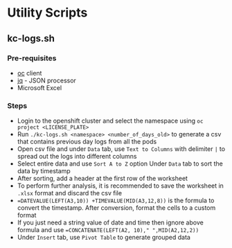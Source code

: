 # Utility Scripts

## kc-logs.sh

### Pre-requisites

- [oc](https://docs.openshift.com/container-platform/4.13/cli_reference/openshift_cli/getting-started-cli.html) client
- [jq](https://stedolan.github.io/jq/download/) - JSON processor
- Microsoft Excel

### Steps

- Login to the openshift cluster and select the namespace using `oc project <LICENSE_PLATE>`
- Run `./kc-logs.sh <namespace> <number_of_days_old>` to generate a csv that contains previous day logs from all the pods
- Open csv file and under `Data` tab, use `Text to Columns` with delimiter `|` to spread out the logs into different columns
- Select entire data and use `Sort A to Z` option Under `Data` tab to sort the data by timestamp
- After sorting, add a header at the first row of the worksheet
- To perform further analysis, it is recommended to save the worksheet in `.xlsx` format and discard the csv file
- `=DATEVALUE(LEFT(A3,10)) +TIMEVALUE(MID(A3,12,8))` is the formula to convert the timestamp. After conversion, format the cells to a custom format
- If you just need a string value of date and time then ignore above formula and use `=CONCATENATE(LEFT(A2, 10)," ",MID(A2,12,2))`
- Under `Insert` tab, use `Pivot Table` to generate grouped data
